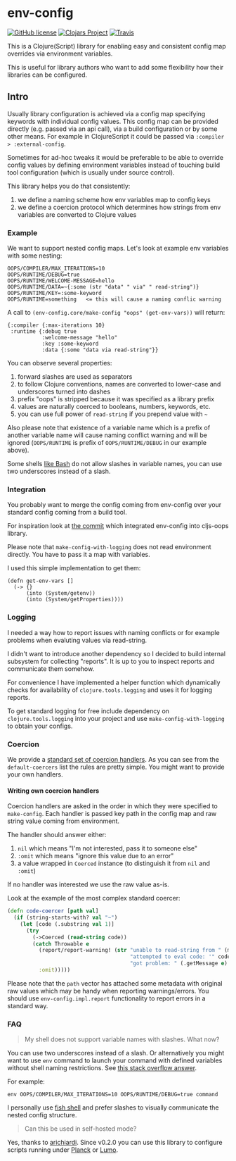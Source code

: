 # env-config

[![GitHub license](https://img.shields.io/github/license/binaryage/env-config.svg)](LICENSE.txt) 
[![Clojars Project](https://img.shields.io/clojars/v/binaryage/env-config.svg)](https://clojars.org/binaryage/env-config) 
[![Travis](https://img.shields.io/travis/binaryage/env-config.svg)](https://travis-ci.org/binaryage/env-config) 

This is a Clojure(Script) library for enabling easy and consistent config map overrides via environment variables.

This is useful for library authors who want to add some flexibility how their libraries can be configured.

## Intro

Usually library configuration is achieved via a config map specifying keywords with individual config values.
This config map can be provided directly (e.g. passed via an api call), via a build configuration or by some other means. 
For example in ClojureScript it could be passed via `:compiler > :external-config`.

Sometimes for ad-hoc tweaks it would be preferable to be able to override config values 
by defining environment variables instead of touching build tool configuration (which is usually under source control).

This library helps you do that consistently:

  1. we define a naming scheme how env variables map to config keys
  2. we define a coercion protocol which determines how strings from env variables are converted to Clojure values
  
### Example

We want to support nested config maps. Let's look at example env variables with some nesting:
 
    OOPS/COMPILER/MAX_ITERATIONS=10
    OOPS/RUNTIME/DEBUG=true
    OOPS/RUNTIME/WELCOME-MESSAGE=hello
    OOPS/RUNTIME/DATA=~{:some (str "data" " via" " read-string")}
    OOPS/RUNTIME/KEY=:some-keyword
    OOPS/RUNTIME=something   <= this will cause a naming conflic warning
    
A call to `(env-config.core/make-config "oops" (get-env-vars))` will return:
 
    {:compiler {:max-iterations 10}
     :runtime {:debug true
               :welcome-message "hello"
               :key :some-keyword
               :data {:some "data via read-string"}}

You can observe several properties:

  1. forward slashes are used as separators
  2. to follow Clojure conventions, names are converted to lower-case and underscores turned into dashes
  2. prefix "oops" is stripped because it was specified as a library prefix
  3. values are naturally coerced to booleans, numbers, keywords, etc.
  4. you can use full power of `read-string` if you prepend value with `~`

Also please note that existence of a variable name which is a prefix of another variable name will cause
naming conflict warning and will be ignored (`OOPS/RUNTIME` is prefix of `OOPS/RUNTIME/DEBUG` in our example above).

Some shells [like Bash](http://stackoverflow.com/a/2821183/84283) do not allow slashes in variable names, you can use two underscores instead of a slash.

### Integration

You probably want to merge the config coming from env-config over your standard config coming from a build tool.

For inspiration look at [the commit](https://github.com/binaryage/cljs-oops/commit/1a2a1794f59e47710b5c9e025a420ed25db4d4ed) 
which integrated env-config into cljs-oops library.

Please note that `make-config-with-logging` does not read environment directly. You have to pass it a map with variables.

I used this simple implementation to get them:
```
(defn get-env-vars []
  (-> {}
      (into (System/getenv))
      (into (System/getProperties))))
```

### Logging

I needed a way how to report issues with naming conflicts or for example problems when evaluting values via read-string.

I didn't want to introduce another dependency so I decided to build internal subsystem for collecting "reports". It is up
to you to inspect reports and communicate them somehow. 

For convenience I have implemented a helper function which dynamically checks for availability of `clojure.tools.logging`
 and uses it for logging reports. 
 
To get standard logging for free include dependency on `clojure.tools.logging` into your project and use `make-config-with-logging` 
to obtain your configs.

### Coercion

We provide a [standard set of coercion handlers](https://github.com/binaryage/env-config/blob/master/src/lib/env_config/impl/coercers.clj). 
As you can see from the `default-coercers` list the rules are pretty simple. You might want to provide your own handlers.
 
#### Writing own coercion handlers

Coercion handlers are asked in the order in which they were specified to `make-config`. 
Each handler is passed key path in the config map and raw string value coming from environment. 

The handler should answer either: 

  1. `nil` which means "I'm not interested, pass it to someone else"
  2. `:omit` which means "ignore this value due to an error"
  3. a value wrapped in `Coerced` instance (to distinguish it from `nil` and `:omit`)
  
If no handler was interested we use the raw value as-is.

Look at the example of the most complex standard coercer:

```clojure
(defn code-coercer [path val]
  (if (string-starts-with? val "~")
    (let [code (.substring val 1)]
      (try
        (->Coerced (read-string code))
        (catch Throwable e
          (report/report-warning! (str "unable to read-string from " (make-var-description (meta path)) ", "
                                       "attempted to eval code: '" code "', "
                                       "got problem: " (.getMessage e) "."))
          :omit)))))
```

Please note that the `path` vector has attached some metadata with original raw values which may be handy when 
reporting warnings/errors. You should use `env-config.impl.report` functionality to report errors in a standard way.

### FAQ

> My shell does not support variable names with slashes. What now?

You can use two underscores instead of a slash. Or alternatively you might want to use `env` command to launch your command with
defined variables without shell naming restrictions. See [this stack overflow answer](http://unix.stackexchange.com/a/93533/188074).
 
For example:
 
    env OOPS/COMPILER/MAX_ITERATIONS=10 OOPS/RUNTIME/DEBUG=true command
 
I personally use [fish shell](https://fishshell.com) and prefer slashes to visually communicate the nested config structure.

> Can this be used in self-hosted mode?

Yes, thanks to [arichiardi](https://github.com/arichiardi). Since v0.2.0 you can use this library to configure scripts running
 under [Planck](https://github.com/mfikes/planck) or [Lumo](https://github.com/anmonteiro/lumo).
